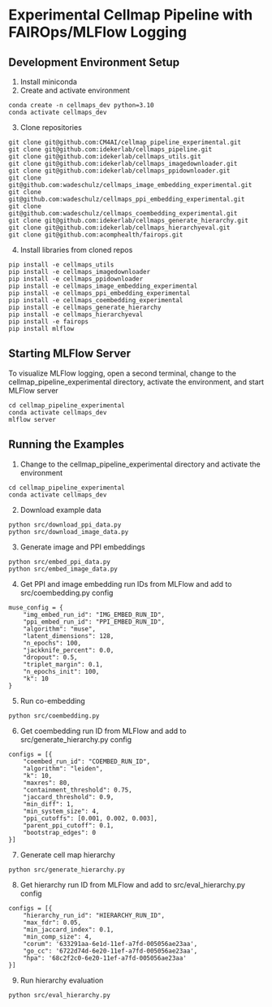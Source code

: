 # Experimental Cellmap Pipeline with FAIROps/MLFlow Logging

## Development Environment Setup
1. Install miniconda
2. Create and activate environment
```
conda create -n cellmaps_dev python=3.10
conda activate cellmaps_dev
```
3. Clone repositories
```
git clone git@github.com:CM4AI/cellmap_pipeline_experimental.git
git clone git@github.com:idekerlab/cellmaps_pipeline.git
git clone git@github.com:idekerlab/cellmaps_utils.git
git clone git@github.com:idekerlab/cellmaps_imagedownloader.git
git clone git@github.com:idekerlab/cellmaps_ppidownloader.git
git clone git@github.com:wadeschulz/cellmaps_image_embedding_experimental.git
git clone git@github.com:wadeschulz/cellmaps_ppi_embedding_experimental.git
git clone git@github.com:wadeschulz/cellmaps_coembedding_experimental.git
git clone git@github.com:idekerlab/cellmaps_generate_hierarchy.git
git clone git@github.com:idekerlab/cellmaps_hierarchyeval.git
git clone git@github.com:acomphealth/fairops.git
```
4. Install libraries from cloned repos
```
pip install -e cellmaps_utils
pip install -e cellmaps_imagedownloader
pip install -e cellmaps_ppidownloader
pip install -e cellmaps_image_embedding_experimental
pip install -e cellmaps_ppi_embedding_experimental
pip install -e cellmaps_coembedding_experimental
pip install -e cellmaps_generate_hierarchy
pip install -e cellmaps_hierarchyeval
pip install -e fairops
pip install mlflow
```

## Starting MLFlow Server
To visualize MLFlow logging, open a second terminal, change to the cellmap_pipeline_experimental directory, activate the environment, and start MLFlow server
```
cd cellmap_pipeline_experimental
conda activate cellmaps_dev
mlflow server
```

## Running the Examples
1. Change to the cellmap_pipeline_experimental directory and activate the environment
```
cd cellmap_pipeline_experimental
conda activate cellmaps_dev
```
2. Download example data
```
python src/download_ppi_data.py
python src/download_image_data.py
```
3. Generate image and PPI embeddings
```
python src/embed_ppi_data.py
python src/embed_image_data.py
```
4. Get PPI and image embedding run IDs from MLFlow and add to src/coembedding.py config
```
muse_config = {
    "img_embed_run_id": "IMG_EMBED_RUN_ID",
    "ppi_embed_run_id": "PPI_EMBED_RUN_ID",
    "algorithm": "muse",
    "latent_dimensions": 128,
    "n_epochs": 100,
    "jackknife_percent": 0.0,
    "dropout": 0.5,
    "triplet_margin": 0.1,
    "n_epochs_init": 100,
    "k": 10
}
```
5. Run co-embedding
```
python src/coembedding.py
```
6. Get coembedding run ID from MLFlow and add to src/generate_hierarchy.py config
```
configs = [{
    "coembed_run_id": "COEMBED_RUN_ID",
    "algorithm": "leiden",
    "k": 10,
    "maxres": 80,
    "containment_threshold": 0.75,
    "jaccard_threshold": 0.9,
    "min_diff": 1,
    "min_system_size": 4,
    "ppi_cutoffs": [0.001, 0.002, 0.003],
    "parent_ppi_cutoff": 0.1,
    "bootstrap_edges": 0
}]
```
7. Generate cell map hierarchy
```
python src/generate_hierarchy.py
```
8. Get hierarchy run ID from MLFlow and add to src/eval_hierarchy.py config
```
configs = [{
    "hierarchy_run_id": "HIERARCHY_RUN_ID",
    "max_fdr": 0.05,
    "min_jaccard_index": 0.1,
    "min_comp_size": 4,
    "corum": '633291aa-6e1d-11ef-a7fd-005056ae23aa',
    "go_cc": '6722d74d-6e20-11ef-a7fd-005056ae23aa',
    "hpa": '68c2f2c0-6e20-11ef-a7fd-005056ae23aa'
}]
```
9. Run hierarchy evaluation
```
python src/eval_hierarchy.py
```
